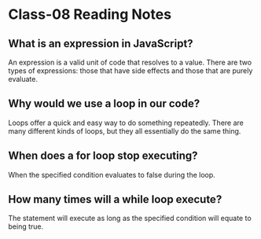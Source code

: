 # Class-08 Reading Notes

## What is an expression in JavaScript?

An expression is a valid unit of code that resolves to a value. There are two types of expressions: those that have side effects and those that are purely evaluate.

## Why would we use a loop in our code?

Loops offer a quick and easy way to do something repeatedly. There are many different kinds of loops, but they all essentially do the same thing.

## When does a for loop stop executing?

When the specified condition evaluates to false during the loop.

## How many times will a while loop execute?

The statement will execute as long as the specified condition will equate to being true.
